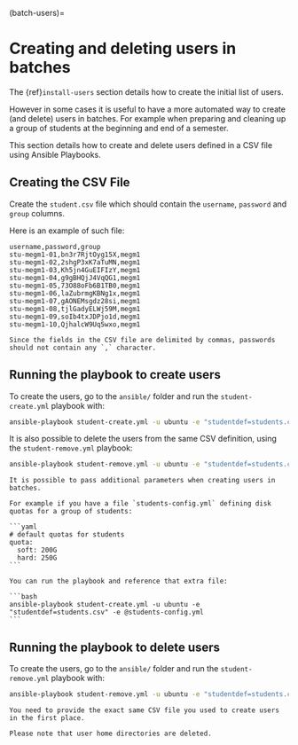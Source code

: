 (batch-users)=

# Creating and deleting users in batches

The {ref}`install-users` section details how to create the initial list of users.

However in some cases it is useful to have a more automated way to create (and delete) users
in batches. For example when preparing and cleaning up a group of students at the beginning and end of a semester.

This section details how to create and delete users defined in a CSV file using Ansible Playbooks.

## Creating the CSV File

Create the `student.csv` file which should contain the `username`, `password` and `group` columns.

Here is an example of such file:

```text
username,password,group
stu-megm1-01,bn3r7RjtOyg15X,megm1
stu-megm1-02,2shgP3xK7aTuMN,megm1
stu-megm1-03,Kh5jn4GuEIFIzY,megm1
stu-megm1-04,g9gBHQjJ4VqQG1,megm1
stu-megm1-05,73O88oFb6B1TB0,megm1
stu-megm1-06,laZubrmgKBNg1x,megm1
stu-megm1-07,gAONEMsgdz28si,megm1
stu-megm1-08,tjlGadyELWj59M,megm1
stu-megm1-09,soIb4txJDPjo1d,megm1
stu-megm1-10,QjhalcW9Uq5wxo,megm1
```

````{warning}
Since the fields in the CSV file are delimited by commas, passwords should not contain any `,` character.
````

## Running the playbook to create users

To create the users, go to the `ansible/` folder and run the `student-create.yml` playbook with:

```sh
ansible-playbook student-create.yml -u ubuntu -e "studentdef=students.csv"
```

It is also possible to delete the users from the same CSV definition, using the `student-remove.yml` playbook:

```sh
ansible-playbook student-remove.yml -u ubuntu -e "studentdef=students.csv"
```

````{note}
It is possible to pass additional parameters when creating users in batches.

For example if you have a file `students-config.yml` defining disk quotas for a group of students:

```yaml
# default quotas for students
quota:
  soft: 200G
  hard: 250G
```

You can run the playbook and reference that extra file:

```bash
ansible-playbook student-create.yml -u ubuntu -e "studentdef=students.csv" -e @students-config.yml
```
````


## Running the playbook to delete users

To create the users, go to the `ansible/` folder and run the `student-remove.yml` playbook with:

```sh
ansible-playbook student-remove.yml -u ubuntu -e "studentdef=students.csv"
```

````{warning}
You need to provide the exact same CSV file you used to create users in the first place.
````

````{warning}
Please note that user home directories are deleted.
````